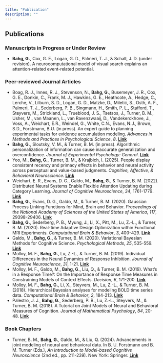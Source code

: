 ```yaml
---
title: "Publication"
description: ""
---
```


## Publications

### Manuscripts in Progress or Under Review
 * **Bahg, G.**, Cox, G. E., Logan, G. D., Palmeri, T. J., & Schall, J. D. (under revision). A neurocomputational model of visual search explains an attention-related event-related potential.

### Peer-reviewed Journal Articles
 * Boag, R. J., Innes, R. J., Stevenson, N., **Bahg, G.**, Busemeyer, J. R., Cox, G. E., Donkin, C., Frank, M. J., Hawkins, G. E., Heathcote, A., Hedge, C., Lerche, V., Lilburn, S. D., Logan, G. D., Matzke, D., Miletić, S., Osth, A. F., Palmeri, T. J., Sederberg, P. B., Singmann, H., Smith, P. L., Stafford, T., Steyvers, M., Strickland, L., Trueblood, J. S., Tsetsos, J., Turner, B. M., Usher, M., van Maanen, L., van Ravenzwaaij, D., Vandekerckhove, J., Voss, A., Weichart, E.R., Weindel, G., White, C.N., Evans, N.J., Brown, S.D., Forstmann, B.U. (in press). An expert guide to planning experimental tasks for evidence accumulation modeling. *Advances in Methods and Practices in Psychological Science*, *8*. [**Link**](https://doi.org/10.1177/25152459251336127)
 * **Bahg, G.**, Sloutsky, V. M., & Turner, B. M. (in press). Algorithmic personalization of information can cause inaccurate generalization and overconfidence. *Journal of Experimental Psychology: General*. [**Link**](https://dx.doi.org/10.1037/xge0001763)
 * Yoo, M., **Bahg, G.**, Turner, B. M., \& Krajbich, I. (2025). People display consistent recency and primacy effects in behavior and neural activity across perceptual and value-based judgments. *Cognitive, Affective, \& Behavioral Neuroscience*. [**Link**](https://doi.org/10.3758/s13415-025-01285-1)
 * Weichart, E. R., Evans, D. G., Galdo, M., **Bahg, G.**, & Turner, B. M. (2022). Distributed Neural Systems Enable Flexible Attention Updating during Category Learning. *Journal of Cognitive Neuroscience*, *34*, 1761-1779. [**Link**](https://direct.mit.edu/jocn/article/34/10/1761/111609/Distributed-Neural-Systems-Support-Flexible)
 * **Bahg, G.**, Evans, D. G., Galdo, M., & Turner, B. M. (2020). Gaussian Process Linking Functions for Mind, Brain and Behavior. *Proceedings of the National Academy of Sciences of the United States of America*, *117*, 29398-29406. [**Link**](https://www.pnas.org/doi/full/10.1073/pnas.1912342117)
 * **Bahg, G.**, Sederberg, P. B., Myung, J., Li, X., Pitt, M., Lu, Z.-L., \& Turner, B. M. (2020). Real-time Adaptive Design Optimization within Functional MRI Experiments. *Computational Brain & Behavior*, *3*, 400-429. [**Link**](https://link.springer.com/article/10.1007/s42113-020-00079-7)
 * Galdo, M., **Bahg, G.**, \& Turner, B. M. (2020). Variational Bayesian Methods for Cognitive Science. *Psychological Methods*, *25*, 535-559. [**Link**](https://psycnet.apa.org/record/2019-60516-001)
 * Molloy, M. F., **Bahg, G.**, Lu, Z.-L., \& Turner, B. M. (2019). Individual Differences in the Neural Dynamics of Response Inhibition. *Journal of Cognitive Neuroscience*, *31*, 1-21. [**Link**](https://direct.mit.edu/jocn/article/31/12/1976/95359/Individual-Differences-in-the-Neural-Dynamics-of)
 * Molloy, M. F., Galdo, M., **Bahg, G.**, Liu, Q., \& Turner, B. M. (2019). What’s in a Response Time?: On the Importance of Response Time Measures in Constraining Models of Context Effects. *Decision*, *6*, 171-200. [**Link**](https://psycnet.apa.org/record/2018-33269-001) 
 * Molloy, M. F., **Bahg, G.**, Li, X., Steyvers, M., Lu, Z.-L., \& Turner, B. M. (2018). Hierarchical Bayesian analyses for modeling BOLD time series data. *Computational Brain & Behavior*, *2*, 184-213. [**Link**](https://link.springer.com/article/10.1007/s42113-018-0013-5)
 * Palestro, J. J., **Bahg, G.**, Sederberg, P. B., Lu, Z.-L., Steyvers, M., \& Turner, B. M. (2018). A Tutorial on Joint Models of Neural and Behavioral Measures of Cognition. *Journal of Mathematical Psychology*, *84*, 20-48. [**Link**](https://www.sciencedirect.com/science/article/pii/S0022249617301335)

### Book Chapters
 * Turner, B. M., **Bahg, G.**, Galdo, M., \& Liu, Q. (2024). Advancements in joint modeling of neural and behavioral data. In B. U. Forstmann and B. M. Turner (Eds.), *An Introduction to Model-based Cognitive Neuroscience* (2nd ed., pp. 211-239). New York: Springer. [**Link**](https://doi.org/10.1007/978-3-031-45271-0_9)
